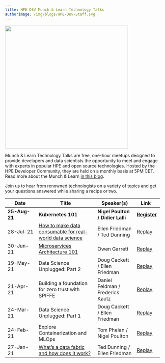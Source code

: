 ```yaml
---
title: HPE DEV Munch & Learn Technology Talks
authorimage: /img/blogs/HPE-Dev-Staff.svg
---
```

<img src="/img/skillup/MunchandLearn.svg" width="400">

Munch & Learn Technology Talks are free, one-hour meetups designed to provide developers and data scientists the opportunity to meet and engage with experts in popular HPE and open source technologies. Hosted by the HPE Developer Community, they are held on a monthly basis at 5PM CET. Read more about the Munch & Learn <a href="https://developer.hpe.com/blog/hpe-dev-launches-its-munch-learn-technical-talks" target="_blank">in this blog</a>.

Join us to hear from renowned technologists on a variety of topics and get your questions answered while sharing a recipe or two.

| &nbsp;&nbsp;&nbsp;&nbsp;&nbsp;Date&nbsp;&nbsp;&nbsp;&nbsp;&nbsp;&nbsp; | Title                                                                                                                                                                | Speaker(s)                       | &nbsp;&nbsp;&nbsp;Link&nbsp;&nbsp;&nbsp;&nbsp;&nbsp;                                      |
| ---------------------------------------------------------------------- | -------------------------------------------------------------------------------------------------------------------------------------------------------------------- | -------------------------------- | ----------------------------------------------------------------------------------------- |
| **25-Aug-21**                                                          | **Kubernetes 101**                                                                                                                                                   | **Nigel Poulton / Didier Lalli** | **[Register](https://hpe.zoom.us/meeting/register/tJcrduuuqzgsHNEC-u8l_Y86YeZLMxEDF5fP)** |
| 28-Jul-21                                                              | [How to make data consumable for real-world data science](https://hpe-developer-portal.s3.amazonaws.com/uploads/media/2021/7/HPE-Munch-and-Learn-7-28-july-2021.pdf) | Ellen Friedman / Ted Dunning     | [Replay](https://youtu.be/4WKjRqflF7M)                                                                                          |
| 30-Jun-21                                                              | [Microservices Architecture 101](https://hpe-developer-portal.s3.amazonaws.com/uploads/media/2021/4/fundamentals-of-microservices-1625131973756.pdf)                 | Owen Garrett                     | [Replay](https://youtu.be/qyyxQU37ZyQ)                                                     |
| 19-May-21                                                              | Data Science Unplugged: Part 2                                                                                                                                       | Doug Cackett / Ellen Friedman    | [Replay](https://vimeo.com/553419523)                                                     |
| 21-Apr-21                                                              | Building a foundation for zero trust with SPIFFE                                                                                                                     | Daniel Feldman / Frederick Kautz | [Replay](https://vimeo.com/541563205)                                                     |
| 24-Mar-21                                                              | Data Science Unplugged: Part 1                                                                                                                                       | Doug Cackett / Ellen Friedman    | [Replay](https://vimeo.com/529375709)                                                     |
| 24-Feb-21                                                              | Explore Containerization and MLOps                                                                                                                                   | Tom Phelan / Nigel Poulton       | [Replay](https://vimeo.com/518972114)                                                     |
| 27-Jan-21                                                              | [What’s a data fabric and how does it work?](https://hpe-developer-portal.s3.amazonaws.com/uploads/media/2020/12/munch-and-learn-dunning-1611939333032.pdf)          | Ted Dunning / Ellen Friedman     | [Replay](https://vimeo.com/507072887)                                                     |